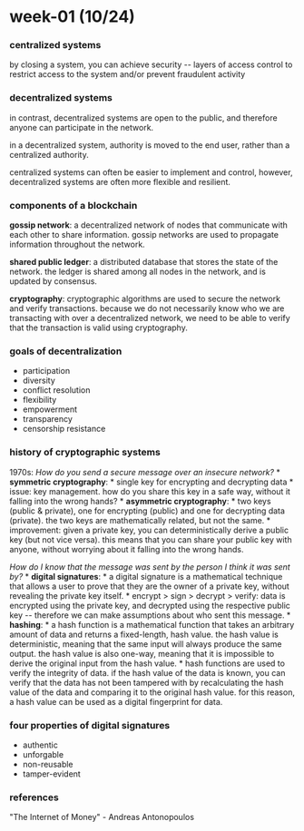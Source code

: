 # week-01 (10/24)

### centralized systems
by closing a system, you can achieve security -- layers of access control to restrict access to the system and/or prevent fraudulent activity

### decentralized systems
in contrast, decentralized systems are open to the public, and therefore anyone can participate in the network. 

in a decentralized system, authority is moved to the end user, rather than a centralized authority.

centralized systems can often be easier to implement and control, however, decentralized systems are often more flexible and resilient.

### components of a blockchain
**gossip network**: 
a decentralized network of nodes that communicate with each other to share information. gossip networks are used to propagate information throughout the network.

**shared public ledger**: 
a distributed database that stores the state of the network. the ledger is shared among all nodes in the network, and is updated by consensus.

**cryptography**: 
cryptographic algorithms are used to secure the network and verify transactions. because we do not necessarily know who we are transacting with over a decentralized network, we need to be able to verify that the transaction is valid using cryptography.

### goals of decentralization
* participation
* diversity
* conflict resolution
* flexibility
* empowerment
* transparency
* censorship resistance

### history of cryptographic systems
1970s: 
*How do you send a secure message over an insecure network?*
    * **symmetric cryptography**: 
        * single key for encrypting and decrypting data
        * issue: key management. how do you share this key in a safe way, without it falling into the wrong hands?
    * **asymmetric cryptography**: 
        * two keys (public & private), one for encrypting (public) and one for decrypting data (private). the two keys are mathematically related, but not the same.
        * improvement: given a private key, you can deterministically derive a public key (but not vice versa). this means that you can share your public key with anyone, without worrying about it falling into the wrong hands.

*How do I know that the message was sent by the person I think it was sent by?*
    * **digital signatures**: 
        * a digital signature is a mathematical technique that allows a user to prove that they are the owner of a private key, without revealing the private key itself.
        * encrypt > sign > decrypt > verify: data is encrypted using the private key, and decrypted using the respective public key -- therefore we can make assumptions about who sent this message.
    * **hashing**: 
        * a hash function is a mathematical function that takes an arbitrary amount of data and returns a fixed-length, hash value. the hash value is deterministic, meaning that the same input will always produce the same output. the hash value is also one-way, meaning that it is impossible to derive the original input from the hash value.
        * hash functions are used to verify the integrity of data. if the hash value of the data is known, you can verify that the data has not been tampered with by recalculating the hash value of the data and comparing it to the original hash value. for this reason, a hash value can be used as a digital fingerprint for data.

### four properties of digital signatures
* authentic
* unforgable
* non-reusable
* tamper-evident

### references
"The Internet of Money" - Andreas Antonopoulos

